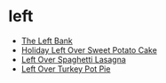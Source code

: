 # left

 * [The Left Bank](../index/t/the-left-bank-233322.json)
 * [Holiday Left Over Sweet Potato Cake](../index/h/holiday-left-over-sweet-potato-cake.json)
 * [Left Over Spaghetti Lasagna](../index/l/left-over-spaghetti-lasagna.json)
 * [Left Over Turkey Pot Pie](../index/l/left-over-turkey-pot-pie.json)
